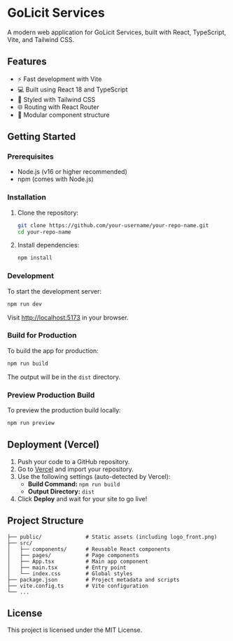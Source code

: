 # GoLicit Services

A modern web application for GoLicit Services, built with React, TypeScript, Vite, and Tailwind CSS.

## Features
- ⚡ Fast development with Vite
- 💻 Built using React 18 and TypeScript
- 🎨 Styled with Tailwind CSS
- 🌐 Routing with React Router
- 🧩 Modular component structure

## Getting Started

### Prerequisites
- Node.js (v16 or higher recommended)
- npm (comes with Node.js)

### Installation
1. Clone the repository:
   ```sh
   git clone https://github.com/your-username/your-repo-name.git
   cd your-repo-name
   ```
2. Install dependencies:
   ```sh
   npm install
   ```

### Development
To start the development server:
```sh
npm run dev
```
Visit [http://localhost:5173](http://localhost:5173) in your browser.

### Build for Production
To build the app for production:
```sh
npm run build
```
The output will be in the `dist` directory.

### Preview Production Build
To preview the production build locally:
```sh
npm run preview
```

## Deployment (Vercel)
1. Push your code to a GitHub repository.
2. Go to [Vercel](https://vercel.com/) and import your repository.
3. Use the following settings (auto-detected by Vercel):
   - **Build Command:** `npm run build`
   - **Output Directory:** `dist`
4. Click **Deploy** and wait for your site to go live!

## Project Structure
```
├── public/              # Static assets (including logo_front.png)
├── src/
│   ├── components/      # Reusable React components
│   ├── pages/           # Page components
│   ├── App.tsx          # Main app component
│   ├── main.tsx         # Entry point
│   └── index.css        # Global styles
├── package.json         # Project metadata and scripts
├── vite.config.ts       # Vite configuration
└── ...
```

## License
This project is licensed under the MIT License. 